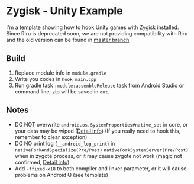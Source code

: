 # Zygisk - Unity Example

I'm a template showing how to hook Unity games with Zygisk installed.
Since Riru is deprecated soon, we are not providing compatibility with Riru and the old version can be found in [master branch](https://github.com/kotori2/riru_unity_example/tree/master)

## Build

1. Replace module info in `module.gradle`
2. Write you codes in `hook_main.cpp`
3. Run gradle task `:module:assembleRelease` task from Android Studio or command line, zip will be saved in `out`.

## Notes

* DO NOT overwrite `android.os.SystemProperties#native_set` in core, or your data may be wiped
  ([Detail info](https://github.com/RikkaApps/Riru/blob/v7/riru-core/jni/main/jni_native_method.cpp#L162-L176))
  (If you really need to hook this, remember to clear exception)
* DO NO print log (`__android_log_print`) in `nativeForkAndSpecialize(Pre/Post)` `nativeForkSystemServer(Pre/Post)` when in zygote process, or it may cause zygote not work
  (magic not confirmed, [Detail info](https://github.com/RikkaApps/Riru/blob/77adfd6a4a6a81bfd20569c910bc4854f2f84f5e/riru-core/jni/main/jni_native_method.cpp#L55-L66))
* Add `-ffixed-x18` to both compiler and linker parameter, or it will cause problems on Android Q (see template)